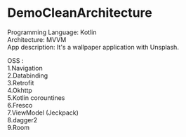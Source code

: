 # DemoCleanArchitecture

Programming Language: Kotlin  
Architecture: MVVM  
App description: It's a wallpaper application with Unsplash.
  
OSS :  
1.Navigation  
2.Databinding  
3.Retrofit  
4.Okhttp  
5.Kotlin corountines  
6.Fresco  
7.ViewModel (Jeckpack)  
8.dagger2  
9.Room
